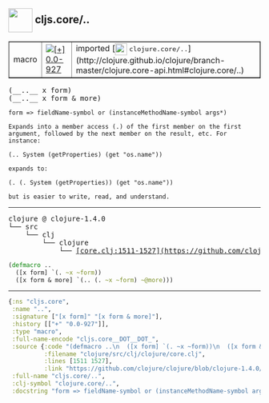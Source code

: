 ## <img width="48px" valign="middle" src="http://i.imgur.com/Hi20huC.png"> cljs.core/..

 <table border="1">
<tr>
<td>macro</td>
<td><a href="https://github.com/cljsinfo/api-refs/tree/0.0-927"><img valign="middle" alt="[+] 0.0-927" src="https://img.shields.io/badge/+-0.0--927-lightgrey.svg"></a> </td>
<td>
imported [<img height="24px" valign="middle" src="http://i.imgur.com/1GjPKvB.png"> <samp>clojure.core/..</samp>](http://clojure.github.io/clojure/branch-master/clojure.core-api.html#clojure.core/..)
</td>
</tr>
</table>

 <samp>
(__..__ x form)<br>
(__..__ x form & more)<br>
</samp>

```
form => fieldName-symbol or (instanceMethodName-symbol args*)

Expands into a member access (.) of the first member on the first
argument, followed by the next member on the result, etc. For
instance:

(.. System (getProperties) (get "os.name"))

expands to:

(. (. System (getProperties)) (get "os.name"))

but is easier to write, read, and understand.
```

---

 <pre>
clojure @ clojure-1.4.0
└── src
    └── clj
        └── clojure
            └── <ins>[core.clj:1511-1527](https://github.com/clojure/clojure/blob/clojure-1.4.0/src/clj/clojure/core.clj#L1511-L1527)</ins>
</pre>

```clj
(defmacro ..
  ([x form] `(. ~x ~form))
  ([x form & more] `(.. (. ~x ~form) ~@more)))
```


---

```clj
{:ns "cljs.core",
 :name "..",
 :signature ["[x form]" "[x form & more]"],
 :history [["+" "0.0-927"]],
 :type "macro",
 :full-name-encode "cljs.core__DOT__DOT_",
 :source {:code "(defmacro ..\n  ([x form] `(. ~x ~form))\n  ([x form & more] `(.. (. ~x ~form) ~@more)))",
          :filename "clojure/src/clj/clojure/core.clj",
          :lines [1511 1527],
          :link "https://github.com/clojure/clojure/blob/clojure-1.4.0/src/clj/clojure/core.clj#L1511-L1527"},
 :full-name "cljs.core/..",
 :clj-symbol "clojure.core/..",
 :docstring "form => fieldName-symbol or (instanceMethodName-symbol args*)\n\nExpands into a member access (.) of the first member on the first\nargument, followed by the next member on the result, etc. For\ninstance:\n\n(.. System (getProperties) (get \"os.name\"))\n\nexpands to:\n\n(. (. System (getProperties)) (get \"os.name\"))\n\nbut is easier to write, read, and understand."}

```
